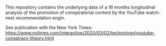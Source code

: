 This repository contains the underlying data of a 16 months longitudinal analysis of the promotion of conspiratorial content by the YouTube watch-next recommendation engin.

See publication with the New York Times:
https://www.nytimes.com/interactive/2020/03/02/technology/youtube-conspiracy-theory.html
